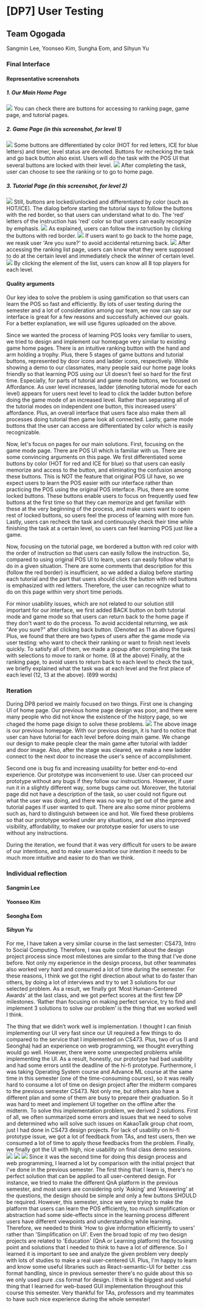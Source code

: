 # [DP7] User Testing

## Team Ogogada
Sangmin Lee, Yoonseo Kim, Sungha Eom, and Sihyun Yu


### Final Interface
#### Representative screenshots 
##### 1. Our Main Home Page
![](./Images/HOME.png)
You can check there are buttons for accessing to ranking page, game page, and tutorial pages.
##### 2. Game Page (in this screenshot, for level 1) 
![](./Images/GAME.png)
Some buttons are differentiated by color (HOT for red letters, ICE for blue letters) and timer, level status are denoted. Buttons for rechecking the task and go back button also exist. Users will do the task with the POS UI that several buttons are locked with their level. 
![](./Images/GAMEDONE.png)
After completing the task, user can choose to see the ranking or to go to home page. 
##### 3. Tutorial Page (in this screenshot, for level 2)
![](./Images/TUTORIAL.png)
Still, buttons are locked/unlocked and differentiated by color (such as HOT/ICE). The dialog before starting the tutorial says to follow the buttons with the red border, so that users can understand what to do. The 'red' letters of the instruction has 'red' color so that users can easily recognize by emphasis.
![](./Images/TUTORIALDO.png)
As explained, users can follow the instruction by clicking the buttons with red border.
![](./Images/EXIT.png)
If users want to go back to the home page, we reask user 'Are you sure?' to avoid accidental returning back. 
![](./Images/RANKING.png)
After accessing the ranking list page, users can know what they were supposed to do at the certain level and immediately check the winner of certain level. 
![](./Images/RANKINGLIST.png)
By clicking the element of the list, users can know all 8 top players for each level. 
#### Quality arguments 
Our key idea to solve the problem is using gamification so that users can learn the POS so fast and efficiently. By lots of user testing during the semester and a lot of consideration among our team, we now can say our interface is great for a few reasons and successfully achieved our goals. For a better explanation, we will use figures uploaded on the above.

Since we wanted the process of learning POS looks very familiar to users, we tried to design and implement our homepage very similar to existing game home pages. There is an intuitive ranking button with the hand and arm holding a trophy. Plus, there 5 stages of game buttons and tutorial buttons, represented by door icons and ladder icons, respectively. While showing a demo to our classmates, many people said our home page looks friendly so that learning POS using our UI doesn't feel so hard for the first time. Especially, for parts of tutorial and game mode buttons, we focused on Affordance. As user level increases, ladder (denoting tutorial mode for each level) appears for users next level to lead to click the ladder button before doing the game mode of an increased level. Rather than separating all of the tutorial modes on independent one button, this increased users' affordance. Plus, an overall interface that users face also make them all processes doing tutorial then game look all connected. Lastly, game mode buttons that the user can access are differentiated by color which is easily recognizable. 

Now, let's focus on pages for our main solutions. First, focusing on the game mode page. There are POS UI which is familiar with us. There are some convincing arguments on this page. We first differentiated some buttons by color (HOT for red and ICE for blue) so that users can easily memorize and access to the button, and eliminating the confusion among these buttons. This is NOT the feature that original POS UI have, so we expect users to learn the POS easier with our interface rather than practicing the POS using the original POS interface. Plus, there are some locked buttons. These buttons enable users to focus on frequently used few buttons at the first time so that they can memorize and get familiar with these at the very beginning of the process, and make users want to open rest of locked buttons, so users feel the process of learning with more fun. Lastly, users can recheck the task and continuously check their time while finishing the task at a certain level, so users can feel learning POS just like a game.

Now, focusing on the tutorial page, we bordered a button with red color with the order of instruction so that users can easily follow the instruction. So, compared to using original POS UI to learn, users can easily follow what to do in a given situation. There are some comments that description for this (follow the red border) is insufficient, so we added a dialog before starting each tutorial and the part that users should click the button with red buttons is emphasized with red letters. Therefore, the user can recognize what to do on this page within very short time periods.

For minor usability issues, which are not related to our solution still important for our interface, we first added BACK button on both tutorial mode and game mode so that users can return back to the home page if they don't want to do the process. To avoid accidental returning, we ask "Are you sure?" after clicking back button. (Denoted as 11 as above figures) Plus, we found that there are two types of users after the game mode via user testing: who want to check their ranking or want to finish next levels quickly. To satisfy all of them, we made a popup after completing the task with selections to move to rank or home. (8 at the above) Finally, at the ranking page, to avoid users to return back to each level to check the task, we briefly explained what the task was at each level and the first place of each level (12, 13 at the above). (699 words)

### Iteration

During DP8 period we mainly focused on two things. First one is changing UI of home page. Our previous home page design was poor, and there were many people who did not know the existence of the history page, so we chaged the home page disign to solve these problems.
![](./Images/homepage_before.png)
The above image is our previous homepage. With our previous design, it is hard to notice that user can have tutorial for each level before doing main game. We change our design to make people clear the main game after tutorial with ladder and door image. Also, after the stage was cleared, we make a new ladder connect to the next door to increase the user's sence of accomplishment.

Second one is bug fix and increasing usability for better end-to-end experience. Our prototype was inconvenient to use. User can proceed our prototype without any bugs if they follow our instructions. However, if user run it in a slightly different way, some bugs came out. Moreover, the tutorial page did not have a description of the task, so user could not figure out what the user was doing, and there was no way to get out of the game and tutorial pages if user wanted to quit. There are also some minor problems such as, hard to distinguish between ice and hot. We fixed these problems so that our prototype worked under any situations, and we also improved visibility, affordability, to makee our prototype easier for users to use without any instructions.

During the iteration, we found that it was very difficult for users to be aware of our intentions, and to make user knowtice our intention it needs to be much more intuitive and easier to do than we think.

### Individual reflection
#### Sangmin Lee
#### Yoonseo Kim
#### Seongha Eom
#### Sihyun Yu
For me, I have taken a very similar course in the last semester: CS473, Intro to Social Computing. Therefore, I was quite confident about the design project process since most milestones are similar to the thing that I’ve done before. Not only my experience in the design process, but other teammates also worked very hard and consumed a lot of time during the semester. For these reasons, I think we got the right direction about what to do faster than others, by doing a lot of interviews and try to set 3 solutions for our selected problem. As a result, we finally got ‘Most Human-Centered Awards’ at the last class, and we got perfect scores at the first few DP milestones. ‘Rather than focusing on making perfect service, try to find and implement 3 solutions to solve our problem’ is the thing that we worked well I think. 

The thing that we didn’t work well is implementation. I thought I can finish implementing our UI very fast since our UI required a few things to do compared to the service that I implemented on CS473. Plus, two of us (I and Seongha) had an experience on web programming, we thought everything would go well. However, there were some unexpected problems while implementing the UI. As a result, honestly, our prototype had bad usability and had some errors until the deadline of the hi-fi prototype. Furthermore, I was taking Operating System course and Advance ML course at the same time in this semester (one of the time-consuming courses), so it was really hard to consume a lot of time on design project after the midterm compares to the previous semester CS473. Not only me, but others also have a different plan and some of them are busy to prepare their graduation. So it was hard to meet and implement UI together on the offline after the midterm. To solve this implementation problem, we derived 2 solutions. First of all, we often summarized some errors and issues that we need to solve and determined who will solve such issues on KakaoTalk group chat room, just I had done in CS473 design projects. For lack of usability on hi-fi prototype issue, we got a lot of feedback from TAs, and test users, then we consumed a lot of time to apply those feedbacks from the problem. Finally, we finally got the UI with high, nice usability on final class demo sessions. 
![](./Images/SIHYUN1.png)
![](./Images/SIHYUN2.png)
![](./Images/SIHYUN3.png)
Since it was the second time for doing this design process and web programming, I learned a lot by comparison with the initial project that I've done in the previous semester. The first thing that I learn is, there's no perfect solution that can be applied to all user-centered design. For instance, we tried to make the different QnA platform in the previous semester, and most users are considering only 'Asking' and 'Answering' at the questions, the design should be simple and only a few buttons SHOULD be required. However, this semester, since we were trying to make the platform that users can learn the POS efficiently, too much simplification or abstraction had some side-effects since in the learning process different users have different viewpoints and understanding while learning. Therefore, we needed to think 'How to give information efficiently to users' rather than 'Simplification on UI'. Even the broad topic of my two design projects are related to 'Education' (QnA or Learning platform) the focusing point and solutions that I needed to think to have a lot of difference. So I learned it is important to see and analyze the given problem very deeply with lots of studies to make a real user-centered UI. Plus, I'm happy to learn and know some useful libraries such as React-semantic-UI for better .css format handling, since in previous semester there's no guide about this so we only used pure .css format for design. I think is the biggest and useful thing that I learned for web-based GUI implementation throughout this course this semester. Very thankful for TAs, professors and my teammates to have such nice experience during the whole semester!